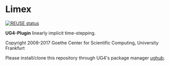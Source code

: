 # Limex #

[![REUSE status](https://api.reuse.software/badge/github.com/UG4/plugin_Limex)](https://api.reuse.software/info/github.com/UG4/plugin_Limex)

**UG4-Plugin** linearly implicit time-stepping.

Copyright 2009-2017 Goethe Center for Scientific Computing, University Frankfurt

Please install/clone this repository through UG4's package manager
[ughub](https://github.com/UG4/ughub).
